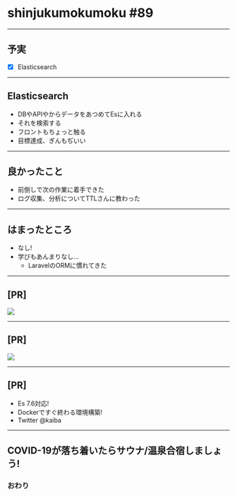 # shinjukumokumoku #89

---

## 予実

- [x] Elasticsearch

---

## Elasticsearch

- DBやAPIやからデータをあつめてEsに入れる
- それを検索する
- フロントもちょっと触る
- 目標達成、ぎんもぢいい

---

## 良かったこと

- 前倒しで次の作業に着手できた
- ログ収集、分析についてTTLさんに教わった

---

## はまったところ

- なし!
- 学びもあんまりなし…
  - LaravelのORMに慣れてきた

---

## [PR]

![](https://s2.booth.pm/438d29c2-e35b-45e4-87aa-4eac320702f2/i/1031664/06d0eeaf-d0ec-4915-bcbc-35cb9b0504fa_base_resized.jpg)

---

## [PR]

![](https://pbs.twimg.com/media/ERy0UgEU0AAv1i0?format=jpg&name=medium)

---

## [PR]

- Es 7.6対応!
- Dockerですぐ終わる環境構築!
- Twitter @kaiba 

---

## COVID-19が落ち着いたらサウナ/温泉合宿しましょう!
### おわり
